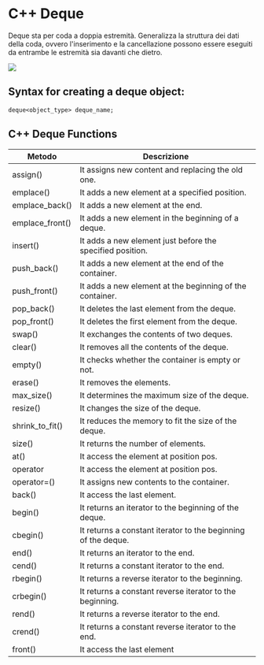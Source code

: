 # C++ Deque

Deque sta per coda a doppia estremità. Generalizza la struttura dei dati della coda, ovvero l'inserimento e la cancellazione possono essere eseguiti da entrambe le estremità sia davanti che dietro.

![](https://www.javatpoint.com/post/resources/article-images/c++-deque/cpp-deque.png)

## Syntax for creating a deque object:

    deque<object_type> deque_name;  


## C++ Deque Functions

|Metodo | Descrizione|
|----|----|
|assign() |	It assigns new content and replacing the old one.|
|emplace() |	It adds a new element at a specified position.|
|emplace_back()	|It adds a new element at the end.|
|emplace_front() |	It adds a new element in the beginning of a deque.|
|insert() |	It adds a new element just before the specified position.|
|push_back() |	It adds a new element at the end of the container.|
|push_front() |	It adds a new element at the beginning of the container.|
|pop_back()	|It deletes the last element from the deque.|
|pop_front() |	It deletes the first element from the deque.|
|swap()	|It exchanges the contents of two deques.|
|clear() |	It removes all the contents of the deque.|
|empty() |	It checks whether the container is empty or not.|
|erase() |	It removes the elements.|
|max_size()|	It determines the maximum size of the deque.|
|resize() |	It changes the size of the deque.|
|shrink_to_fit()|	It reduces the memory to fit the size of the deque.|
|size()|	It returns the number of elements.|
|at() |	It access the element at position pos.|
|operator[]() |	It access the element at position pos.|
|operator=() |	It assigns new contents to the container.|
|back()	|It access the last element.|
|begin() |	It returns an iterator to the beginning of the deque.|
|cbegin()| It returns a constant iterator to the beginning of the deque.|
|end()	|It returns an iterator to the end.|
|cend()	| It returns a constant iterator to the end.|
|rbegin() |	It returns a reverse iterator to the beginning.|
|crbegin()|	It returns a constant reverse iterator to the beginning.|
|rend()	|It returns a reverse iterator to the end.|
|crend() |	It returns a constant reverse iterator to the end.|
|front() |	It access the last element|